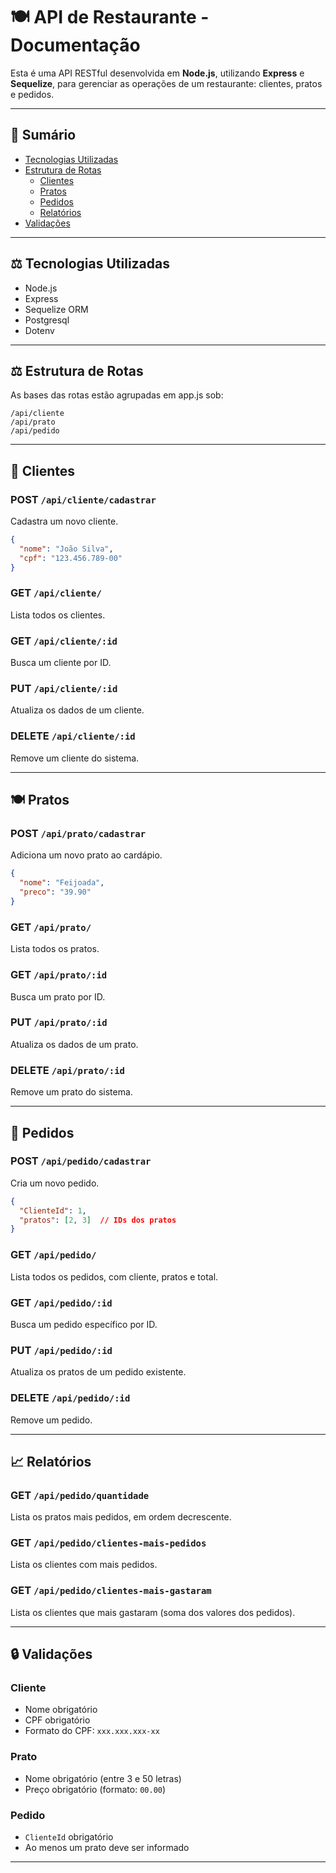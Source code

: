 # 🍽️ API de Restaurante - Documentação

Esta é uma API RESTful desenvolvida em **Node.js**, utilizando **Express** e **Sequelize**, para gerenciar as operações de um restaurante: clientes, pratos e pedidos.

---

## 📄 Sumário

- [Tecnologias Utilizadas](#tecnologias-utilizadas)
- [Estrutura de Rotas](#estrutura-de-rotas)
  - [Clientes](#clientes)
  - [Pratos](#pratos)
  - [Pedidos](#pedidos)
  - [Relatórios](#relat%C3%B3rios)
- [Validações](#valida%C3%A7%C3%B5es)

---

## ⚖️ Tecnologias Utilizadas

- Node.js
- Express
- Sequelize ORM
- Postgresql
- Dotenv

---

## ⚖️ Estrutura de Rotas

As bases das rotas estão agrupadas em app.js sob:

```
/api/cliente
/api/prato
/api/pedido
```

---

## 👥 Clientes

### POST `/api/cliente/cadastrar`

Cadastra um novo cliente.

```json
{
  "nome": "João Silva",
  "cpf": "123.456.789-00"
}
```

### GET `/api/cliente/`

Lista todos os clientes.

### GET `/api/cliente/:id`

Busca um cliente por ID.

### PUT `/api/cliente/:id`

Atualiza os dados de um cliente.

### DELETE `/api/cliente/:id`

Remove um cliente do sistema.

---

## 🍽️ Pratos

### POST `/api/prato/cadastrar`

Adiciona um novo prato ao cardápio.

```json
{
  "nome": "Feijoada",
  "preco": "39.90"
}
```

### GET `/api/prato/`

Lista todos os pratos.

### GET `/api/prato/:id`

Busca um prato por ID.

### PUT `/api/prato/:id`

Atualiza os dados de um prato.

### DELETE `/api/prato/:id`

Remove um prato do sistema.

---

## 🍔 Pedidos

### POST `/api/pedido/cadastrar`

Cria um novo pedido.

```json
{
  "ClienteId": 1,
  "pratos": [2, 3]  // IDs dos pratos
}
```

### GET `/api/pedido/`

Lista todos os pedidos, com cliente, pratos e total.

### GET `/api/pedido/:id`

Busca um pedido específico por ID.

### PUT `/api/pedido/:id`

Atualiza os pratos de um pedido existente.

### DELETE `/api/pedido/:id`

Remove um pedido.

---

## 📈 Relatórios

### GET `/api/pedido/quantidade`

Lista os pratos mais pedidos, em ordem decrescente.

### GET `/api/pedido/clientes-mais-pedidos`

Lista os clientes com mais pedidos.

### GET `/api/pedido/clientes-mais-gastaram`

Lista os clientes que mais gastaram (soma dos valores dos pedidos).

---

## 🔒 Validações

### Cliente

- Nome obrigatório
- CPF obrigatório
- Formato do CPF: `xxx.xxx.xxx-xx`

### Prato

- Nome obrigatório (entre 3 e 50 letras)
- Preço obrigatório (formato: `00.00`)

### Pedido

- `ClienteId` obrigatório
- Ao menos um prato deve ser informado

---
